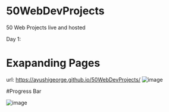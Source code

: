 # 50WebDevProjects
50 Web Projects live and hosted


Day 1:
# Exapanding Pages
url: https://ayushigeorge.github.io/50WebDevProjects/
![image](https://user-images.githubusercontent.com/76419649/223363270-4fc46b18-199c-4453-bde4-054e30c0f60e.png)

#Progress Bar

![image](https://user-images.githubusercontent.com/76419649/223539361-0db3525c-9f75-439f-8afb-7db6b18009e5.png)

